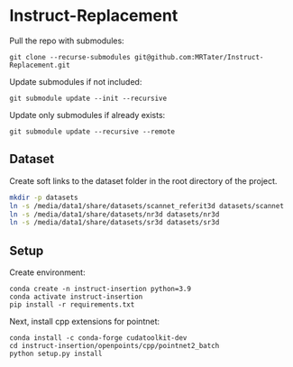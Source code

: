 # Instruct-Replacement

Pull the repo with submodules:
```shell
git clone --recurse-submodules git@github.com:MRTater/Instruct-Replacement.git
```

Update submodules if not included:
```shell
git submodule update --init --recursive
```

Update only submodules if already exists:
```shell
git submodule update --recursive --remote
```

## Dataset

Create soft links to the dataset folder in the root directory of the project.

```bash
mkdir -p datasets
ln -s /media/data1/share/datasets/scannet_referit3d datasets/scannet
ln -s /media/data1/share/datasets/nr3d datasets/nr3d
ln -s /media/data1/share/datasets/sr3d datasets/sr3d
```

## Setup
Create environment:
```
conda create -n instruct-insertion python=3.9
conda activate instruct-insertion
pip install -r requirements.txt
```

Next, install cpp extensions for pointnet:
```shell
conda install -c conda-forge cudatoolkit-dev
cd instruct-insertion/openpoints/cpp/pointnet2_batch
python setup.py install
```
